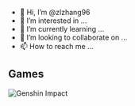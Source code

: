 - 👋 Hi, I’m @zlzhang96
- 👀 I’m interested in ...
- 🌱 I’m currently learning ...
- 💞️ I’m looking to collaborate on ...
- 📫 How to reach me ...

<!---
zlzhang96/zlzhang96 is a ✨ special ✨ repository because its `README.md` (this file) appears on your GitHub profile.
You can click the Preview link to take a look at your changes.
--->




## Games

![Genshin Impact](https://genshin-card.getloli.com/0-7,18-21,23-25,34,42-45,53/281362471.png)


